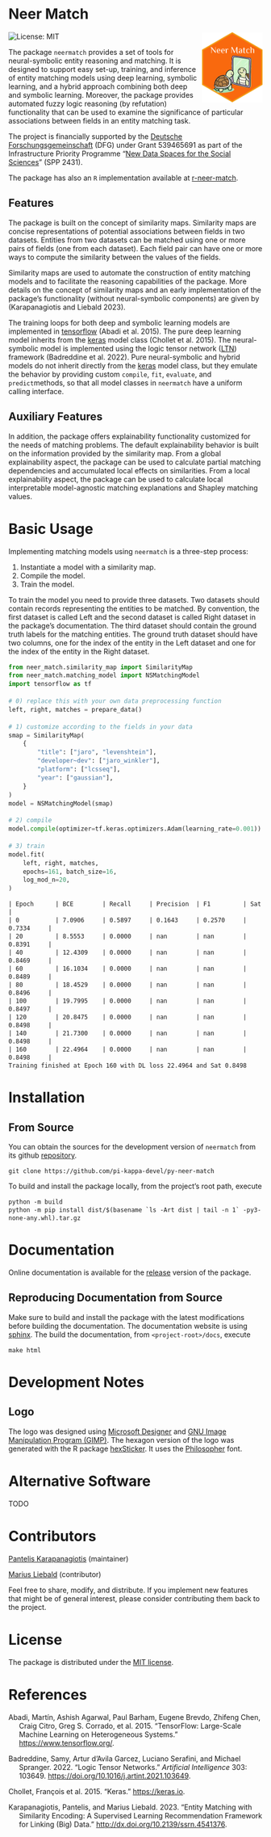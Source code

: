 # Neer Match


<a href="https://py-neer-match.pikappa.eu" style="float:right;margin-left:10px;"><img src="docs/source/_static/img/hex-logo.png" align="right" height="139" alt="neermatch website" /></a>

<!-- badges: start -->

![License: MIT](https://img.shields.io/badge/License-MIT-blue.svg)
<!-- badges: end -->

The package `neermatch` provides a set of tools for neural-symbolic
entity reasoning and matching. It is designed to support easy set-up,
training, and inference of entity matching models using deep learning,
symbolic learning, and a hybrid approach combining both deep and
symbolic learning. Moreover, the package provides automated fuzzy logic
reasoning (by refutation) functionality that can be used to examine the
significance of particular associations between fields in an entity
matching task.

The project is financially supported by the [Deutsche
Forschungsgemeinschaft](https://www.dfg.de/de) (DFG) under Grant
539465691 as part of the Infrastructure Priority Programme “[New Data
Spaces for the Social Sciences](https://www.new-data-spaces.de/en-us/)”
(SPP 2431).

The package has also an `R` implementation available at
[r-neer-match](https://github.com/pi-kappa-devel/r-neer-match).

## Features

The package is built on the concept of similarity maps. Similarity maps
are concise representations of potential associations between fields in
two datasets. Entities from two datasets can be matched using one or
more pairs of fields (one from each dataset). Each field pair can have
one or more ways to compute the similarity between the values of the
fields.

Similarity maps are used to automate the construction of entity matching
models and to facilitate the reasoning capabilities of the package. More
details on the concept of similarity maps and an early implementation of
the package’s functionality (without neural-symbolic components) are
given by (Karapanagiotis and Liebald 2023).

The training loops for both deep and symbolic learning models are
implemented in [tensorflow](https://www.tensorflow.org) (Abadi et al.
2015). The pure deep learning model inherits from the
[keras](https://keras.io) model class (Chollet et al. 2015). The
neural-symbolic model is implemented using the logic tensor network
([LTN](https://pypi.org/project/ltn/)) framework (Badreddine et al.
2022). Pure neural-symbolic and hybrid models do not inherit directly
from the [keras](https://keras.io) model class, but they emulate the
behavior by providing custom `compile`, `fit`, `evaluate`, and
`predict`methods, so that all model classes in `neermatch` have a
uniform calling interface.

## Auxiliary Features

In addition, the package offers explainability functionality customized
for the needs of matching problems. The default explainability behavior
is built on the information provided by the similarity map. From a
global explainability aspect, the package can be used to calculate
partial matching dependencies and accumulated local effects on
similarities. From a local explainability aspect, the package can be
used to calculate local interpretable model-agnostic matching
explanations and Shapley matching values.

# Basic Usage

Implementing matching models using `neermatch` is a three-step process:

1.  Instantiate a model with a similarity map.
2.  Compile the model.
3.  Train the model.

To train the model you need to provide three datasets. Two datasets
should contain records representing the entities to be matched. By
convention, the first dataset is called Left and the second dataset is
called Right dataset in the package’s documentation. The third dataset
should contain the ground truth labels for the matching entities. The
ground truth dataset should have two columns, one for the index of the
entity in the Left dataset and one for the index of the entity in the
Right dataset.

``` python
from neer_match.similarity_map import SimilarityMap
from neer_match.matching_model import NSMatchingModel
import tensorflow as tf

# 0) replace this with your own data preprocessing function
left, right, matches = prepare_data()

# 1) customize according to the fields in your data
smap = SimilarityMap(
    {
        "title": ["jaro", "levenshtein"],
        "developer~dev": ["jaro_winkler"],
        "platform": ["lcsseq"],
        "year": ["gaussian"],
    }
)
model = NSMatchingModel(smap)

# 2) compile
model.compile(optimizer=tf.keras.optimizers.Adam(learning_rate=0.001))

# 3) train
model.fit(
    left, right, matches,
    epochs=161, batch_size=16,
    log_mod_n=20,
)
```

    | Epoch      | BCE        | Recall     | Precision  | F1         | Sat        |
    | 0          | 7.0906     | 0.5897     | 0.1643     | 0.2570     | 0.7334     |
    | 20         | 8.5553     | 0.0000     | nan        | nan        | 0.8391     |
    | 40         | 12.4309    | 0.0000     | nan        | nan        | 0.8469     |
    | 60         | 16.1034    | 0.0000     | nan        | nan        | 0.8489     |
    | 80         | 18.4529    | 0.0000     | nan        | nan        | 0.8496     |
    | 100        | 19.7995    | 0.0000     | nan        | nan        | 0.8497     |
    | 120        | 20.8475    | 0.0000     | nan        | nan        | 0.8498     |
    | 140        | 21.7300    | 0.0000     | nan        | nan        | 0.8498     |
    | 160        | 22.4964    | 0.0000     | nan        | nan        | 0.8498     |
    Training finished at Epoch 160 with DL loss 22.4964 and Sat 0.8498

# Installation

## From Source

You can obtain the sources for the development version of `neermatch`
from its github
[repository](https://github.com/pi-kappa-devel/py-neer-match).

    git clone https://github.com/pi-kappa-devel/py-neer-match

To build and install the package locally, from the project’s root path,
execute

    python -m build
    python -m pip install dist/$(basename `ls -Art dist | tail -n 1` -py3-none-any.whl).tar.gz

# Documentation

Online documentation is available for the
[release](https://py-neer-match.pikappa.eu) version of the package.

## Reproducing Documentation from Source

Make sure to build and install the package with the latest modifications
before building the documentation. The documentation website is using
[sphinx](https://www.sphinx-doc.org/). The build the documentation, from
`<project-root>/docs`, execute

    make html

# Development Notes

## Logo

The logo was designed using [Microsoft
Designer](https://designer.microsoft.com/) and [GNU Image Manipulation
Program (GIMP)](https://www.gimp.org/). The hexagon version of the logo
was generated with the R package
[hexSticker](https://github.com/GuangchuangYu/hexSticker). It uses the
[Philosopher](https://fonts.google.com/specimen/Philosopher) font.

# Alternative Software

TODO

# Contributors

[Pantelis Karapanagiotis](https://www.pikappa.eu) (maintainer)

[Marius Liebald](https://www.marius-liebald.de) (contributor)

Feel free to share, modify, and distribute. If you implement new
features that might be of general interest, please consider contributing
them back to the project.

# License

The package is distributed under the [MIT license](LICENSE.txt).

# References

<div id="refs" class="references csl-bib-body hanging-indent"
entry-spacing="0">

<div id="ref-tensorflow2015" class="csl-entry">

Abadi, Martín, Ashish Agarwal, Paul Barham, Eugene Brevdo, Zhifeng Chen,
Craig Citro, Greg S. Corrado, et al. 2015. “TensorFlow: Large-Scale
Machine Learning on Heterogeneous Systems.”
<https://www.tensorflow.org/>.

</div>

<div id="ref-badreddine2022" class="csl-entry">

Badreddine, Samy, Artur d’Avila Garcez, Luciano Serafini, and Michael
Spranger. 2022. “Logic Tensor Networks.” *Artificial Intelligence* 303:
103649. <https://doi.org/10.1016/j.artint.2021.103649>.

</div>

<div id="ref-keras2015" class="csl-entry">

Chollet, François et al. 2015. “Keras.” <https://keras.io>.

</div>

<div id="ref-karapanagiotis2023" class="csl-entry">

Karapanagiotis, Pantelis, and Marius Liebald. 2023. “Entity Matching
with Similarity Encoding: A Supervised Learning Recommendation Framework
for Linking (Big) Data.” <http://dx.doi.org/10.2139/ssrn.4541376>.

</div>

</div>
